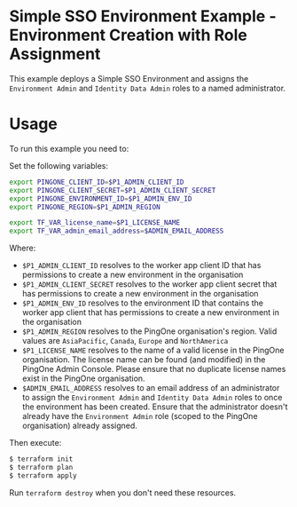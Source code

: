 # Simple SSO Environment Example - Environment Creation with Role Assignment

This example deploys a Simple SSO Environment and assigns the `Environment Admin` and `Identity Data Admin` roles to a named administrator.

# Usage

To run this example you need to:

Set the following variables:
```bash
export PINGONE_CLIENT_ID=$P1_ADMIN_CLIENT_ID
export PINGONE_CLIENT_SECRET=$P1_ADMIN_CLIENT_SECRET
export PINGONE_ENVIRONMENT_ID=$P1_ADMIN_ENV_ID
export PINGONE_REGION=$P1_ADMIN_REGION

export TF_VAR_license_name=$P1_LICENSE_NAME
export TF_VAR_admin_email_address=$ADMIN_EMAIL_ADDRESS
```

Where:
* `$P1_ADMIN_CLIENT_ID` resolves to the worker app client ID that has permissions to create a new environment in the organisation
* `$P1_ADMIN_CLIENT_SECRET` resolves to the worker app client secret that has permissions to create a new environment in the organisation
* `$P1_ADMIN_ENV_ID` resolves to the environment ID that contains the worker app client that has permissions to create a new environment in the organisation
* `$P1_ADMIN_REGION` resolves to the PingOne organisation's region.  Valid values are `AsiaPacific`, `Canada`, `Europe` and `NorthAmerica`
* `$P1_LICENSE_NAME` resolves to the name of a valid license in the PingOne organisation.  The license name can be found (and modified) in the PingOne Admin Console.  Please ensure that no duplicate license names exist in the PingOne organisation.
* `$ADMIN_EMAIL_ADDRESS` resolves to an email address of an administrator to assign the `Environment Admin` and `Identity Data Admin` roles to once the environment has been created.  Ensure that the administrator doesn't already have the `Environment Admin` role (scoped to the PingOne organisation) already assigned.

Then execute:

```bash
$ terraform init
$ terraform plan
$ terraform apply
```

Run `terraform destroy` when you don't need these resources.
